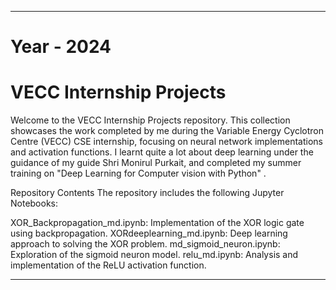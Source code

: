 ********************************************************************************************************************************
# Year - 2024
# VECC Internship Projects
Welcome to the VECC Internship Projects repository. This collection showcases the work completed by me during the Variable Energy Cyclotron Centre (VECC) CSE internship, focusing on neural network implementations and activation functions. I learnt quite a lot about deep learning under the guidance of my guide Shri Monirul Purkait, and completed my summer training on "Deep Learning for Computer vision with Python" .

Repository Contents
The repository includes the following Jupyter Notebooks:

XOR_Backpropagation_md.ipynb: Implementation of the XOR logic gate using backpropagation.
XORdeeplearning_md.ipynb: Deep learning approach to solving the XOR problem.
md_sigmoid_neuron.ipynb: Exploration of the sigmoid neuron model.
relu_md.ipynb: Analysis and implementation of the ReLU activation function.
********************************************************************************************************************************